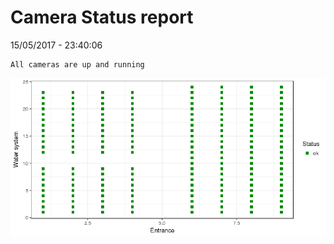 Camera Status report
================
15/05/2017 - 23:40:06

    All cameras are up and running

![](camreport_files/figure-markdown_github/unnamed-chunk-2-1.png)
